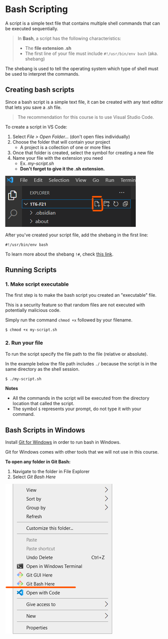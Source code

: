 # Bash Scripting

A script is a simple text file that contains multiple shell commands that can be executed sequentially.

>
> In **Bash**, a script has the following characteristics:
> - The **file extension .sh**
> - The first line of your file must include `#!/usr/bin/env bash` (aka. shebang)


The shebang is used to tell the operating system which type of shell must be used to interpret the commands.

## Creating bash scripts

Since a bash script is a simple text file, it can be created with any text editor that lets you save a .sh file.

> The recommendation for this course is to use Visual Studio Code.

To create a script in VS Code:

1. Select *File > Open Folder...* (don't open files individually)
2. Choose the folder that will contain your project
	- A project is a collection of one or more files
3. Once that folder is created, select the symbol for creating a new file
4. Name your file with the extension you need
	- Ex. *my-script.sh*
	- **Don't  forget to give it the .sh extension.**

![](assets/create-new-file-vscode.png)

After you've created your script file, add the shebang in the first line:

```
#!/usr/bin/env bash
```

To learn more about the shebang `!#`, check [this link](https://scriptingosx.com/2017/10/on-the-shebang/).

## Running Scripts

### 1. Make script executable

The first step is to make the bash script you created an "executable" file.

This is a security feature so that random files are not executed with potentially malicious code.

Simply run the command `chmod +x`  followed by your filename.

```bash
$ chmod +x my-script.sh

```

### 2. Run your file

To run the script specify the file path to the file (relative or absolute).

In the example below the file path includes `./` because the script is in the same directory as the shell session.

```bash
$ ./my-script.sh
```

**Notes**
- All the commands in the script will be executed from the directory location that called the script.
- The symbol `$` represents your prompt, do not type it with your command.

## Bash Scripts in Windows

Install [Git for Windows](https://gitforwindows.org/) in order to run bash in Windows.

Git for Windows comes with other tools that we will not use in this course.

**To open any folder in Git Bash:**
1. Navigate to the folder in File Explorer
2. Select *Git Bash Here*

![](assets/git-bash-here-windows.png)